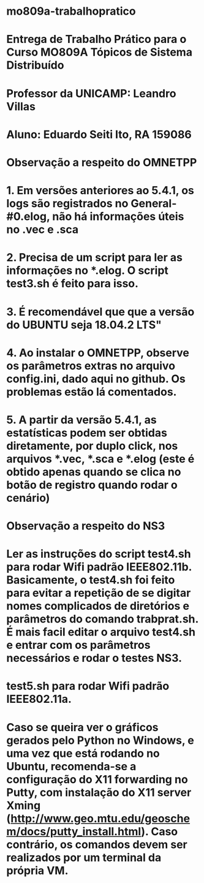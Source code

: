 # mo809a-trabalhopratico
# Entrega de Trabalho Prático para o Curso MO809A Tópicos de Sistema Distribuído
# Professor da UNICAMP: Leandro Villas
# Aluno: Eduardo Seiti Ito, RA 159086
#
# Observação a respeito do OMNETPP
# 1. Em versões anteriores ao 5.4.1, os logs são registrados no General-#0.elog, não há informações úteis no .vec e .sca
# 2. Precisa de um script para ler as informações no *.elog. O script test3.sh é feito para isso.
# 3. É recomendável que que a versão do UBUNTU seja 18.04.2 LTS"
# 4. Ao instalar o OMNETPP, observe os parâmetros extras no arquivo config.ini, dado aqui no github. Os problemas estão lá comentados.
# 5. A partir da versão 5.4.1, as estatísticas podem ser obtidas diretamente, por duplo click, nos arquivos *.vec, *.sca e *.elog (este é obtido apenas quando se clica no botão de registro quando rodar o cenário)
#
# Observação a respeito do NS3
# Ler as instruções do script test4.sh para rodar Wifi padrão IEEE802.11b. Basicamente, o test4.sh foi feito para evitar a repetição de se digitar nomes complicados de diretórios e parâmetros do comando trabprat.sh. É mais facil editar o arquivo test4.sh e entrar com os parâmetros necessários e rodar o testes NS3.
# test5.sh para rodar Wifi padrão IEEE802.11a.
# Caso se queira ver o gráficos gerados pelo Python no Windows, e uma vez que está rodando no Ubuntu, recomenda-se a configuração do X11 forwarding no Putty, com instalação do X11 server Xming (http://www.geo.mtu.edu/geoschem/docs/putty_install.html). Caso contrário, os comandos devem ser realizados por um terminal da própria VM.
